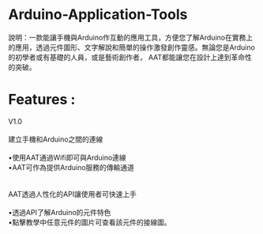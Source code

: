 # Arduino-Application-Tools
說明：一款能讓手機與Arduino作互動的應用工具，方便您了解Arduino在實務上的應用，透過元件圖形、文字解說和簡單的操作激發創作靈感。無論您是Arduino的初學者或有基礎的人員，或是藝術創作者，
AAT都能讓您在設計上達到革命性的突破。

# Features :<br>
V1.0<br><br>
建立手機和Arduino之間的連線<br><br>
•使用AAT通過Wifi即可與Arduino連線<br>
•AAT可作為提供Arduino服務的傳輸通道<br>
<br><br>
AAT透過人性化的API讓使用者可快速上手<br><br>
•透過API了解Arduino的元件特色<br>
•點擊教學中任意元件的圖片可查看該元件的接線圖。<br>

